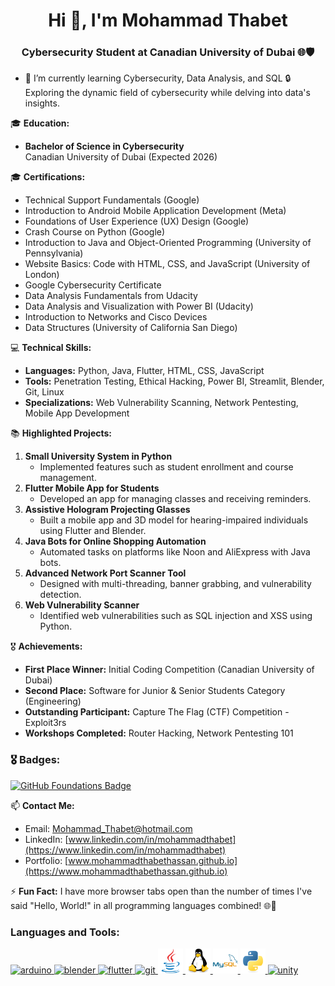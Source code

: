 <h1 align="center">Hi 👋, I'm Mohammad Thabet</h1>
<h3 align="center">Cybersecurity Student at Canadian University of Dubai 🌐🛡️</h3>

- 🌱 I’m currently learning Cybersecurity, Data Analysis, and SQL 🔒  
  Exploring the dynamic field of cybersecurity while delving into data's insights.  

🎓 **Education:**  
  - **Bachelor of Science in Cybersecurity**  
    Canadian University of Dubai (Expected 2026)  

🎓 **Certifications:**  
  - Technical Support Fundamentals (Google)  
  - Introduction to Android Mobile Application Development (Meta)  
  - Foundations of User Experience (UX) Design (Google)  
  - Crash Course on Python (Google)  
  - Introduction to Java and Object-Oriented Programming (University of Pennsylvania)  
  - Website Basics: Code with HTML, CSS, and JavaScript (University of London)  
  - Google Cybersecurity Certificate  
  - Data Analysis Fundamentals from Udacity  
  - Data Analysis and Visualization with Power BI (Udacity)  
  - Introduction to Networks and Cisco Devices  
  - Data Structures (University of California San Diego)  

💻 **Technical Skills:**  
  - **Languages:** Python, Java, Flutter, HTML, CSS, JavaScript  
  - **Tools:** Penetration Testing, Ethical Hacking, Power BI, Streamlit, Blender, Git, Linux  
  - **Specializations:** Web Vulnerability Scanning, Network Pentesting, Mobile App Development  

📚 **Highlighted Projects:**  
1. **Small University System in Python**  
   - Implemented features such as student enrollment and course management.  
2. **Flutter Mobile App for Students**  
   - Developed an app for managing classes and receiving reminders.  
3. **Assistive Hologram Projecting Glasses**  
   - Built a mobile app and 3D model for hearing-impaired individuals using Flutter and Blender.  
4. **Java Bots for Online Shopping Automation**  
   - Automated tasks on platforms like Noon and AliExpress with Java bots.  
5. **Advanced Network Port Scanner Tool**  
   - Designed with multi-threading, banner grabbing, and vulnerability detection.  
6. **Web Vulnerability Scanner**  
   - Identified web vulnerabilities such as SQL injection and XSS using Python.  

🎖️ **Achievements:**  
  - **First Place Winner:** Initial Coding Competition (Canadian University of Dubai)  
  - **Second Place:** Software for Junior & Senior Students Category (Engineering)  
  - **Outstanding Participant:** Capture The Flag (CTF) Competition - Exploit3rs  
  - **Workshops Completed:** Router Hacking, Network Pentesting 101  

<h3 align="left">🎖️ Badges:</h3>
<p align="left">
  <a href="https://www.credly.com/badges/4c1c7cb6-0ac1-4a05-b4a6-1b24473ca384/public_url">
    <img src="https://github.com/user-attachments/assets/effd0f1b-c611-4269-ac37-6b7d0d794d98" alt="GitHub Foundations Badge" width="120" height="120">
  </a>
</p>



📫 **Contact Me:**  
  - Email: Mohammad_Thabet@hotmail.com  
  - LinkedIn: [www.linkedin.com/in/mohammadthabet](https://www.linkedin.com/in/mohammadthabet)  
  - Portfolio: [www.mohammadthabethassan.github.io](https://www.mohammadthabethassan.github.io)  

⚡ **Fun Fact:** I have more browser tabs open than the number of times I've said "Hello, World!" in all programming languages combined! 🌐👾

<h3 align="left">Languages and Tools:</h3>
<p align="left"> 
  <a href="https://www.arduino.cc/" target="_blank" rel="noreferrer"> 
    <img src="https://cdn.worldvectorlogo.com/logos/arduino-1.svg" alt="arduino" width="40" height="40"/> 
  </a> 
  <a href="https://www.blender.org/" target="_blank" rel="noreferrer"> 
    <img src="https://download.blender.org/branding/community/blender_community_badge_white.svg" alt="blender" width="40" height="40"/> 
  </a> 
  <a href="https://flutter.dev" target="_blank" rel="noreferrer"> 
    <img src="https://www.vectorlogo.zone/logos/flutterio/flutterio-icon.svg" alt="flutter" width="40" height="40"/> 
  </a> 
  <a href="https://git-scm.com/" target="_blank" rel="noreferrer"> 
    <img src="https://www.vectorlogo.zone/logos/git-scm/git-scm-icon.svg" alt="git" width="40" height="40"/> 
  </a> 
  <a href="https://www.java.com" target="_blank" rel="noreferrer"> 
    <img src="https://raw.githubusercontent.com/devicons/devicon/master/icons/java/java-original.svg" alt="java" width="40" height="40"/> 
  </a> 
  <a href="https://www.linux.org/" target="_blank" rel="noreferrer"> 
    <img src="https://raw.githubusercontent.com/devicons/devicon/master/icons/linux/linux-original.svg" alt="linux" width="40" height="40"/> 
  </a> 
  <a href="https://www.mysql.com/" target="_blank" rel="noreferrer"> 
    <img src="https://raw.githubusercontent.com/devicons/devicon/master/icons/mysql/mysql-original-wordmark.svg" alt="mysql" width="40" height="40"/> 
  </a> 
  <a href="https://www.python.org" target="_blank" rel="noreferrer"> 
    <img src="https://raw.githubusercontent.com/devicons/devicon/master/icons/python/python-original.svg" alt="python" width="40" height="40"/> 
  </a> 
  <a href="https://unity.com/" target="_blank" rel="noreferrer"> 
    <img src="https://www.vectorlogo.zone/logos/unity3d/unity3d-icon.svg" alt="unity" width="40" height="40"/> 
  </a> 
</p>
